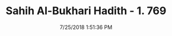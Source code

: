 ---
title        : "Sahih Al-Bukhari Hadith - 1. 769"
date         : 7/25/2018 1:51:36 PM
draft        : false
type         : "hadith"
layout       : "hadith"
BookCode     : "SHB"
VolumeNumber : "1"
HadithNumber : "769"
categories  :  ["Prayer Characteristics-Saying Takbir while prostrating"]
tags  :  ["Anas bin Malik"]
---